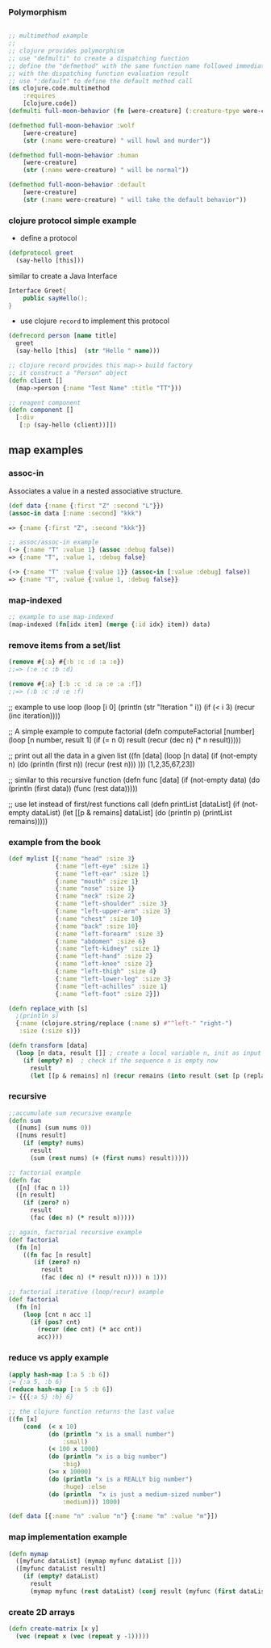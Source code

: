 ### Polymorphism
```clj

;; multimethod example 
;; 
;; clojure provides polymorphism
;; use "defmulti" to create a dispatching function
;; define the "defmethod" with the same function name followed immediately
;; with the dispatching function evaluation result
;; use ":default" to define the default method call
(ns clojure.code.multimethod
    :requires 
    [clojure.code])
(defmulti full-moon-behavior (fn [were-creature] (:creature-tpye were-creature)))

(defmethod full-moon-behavior :wolf
    [were-creature]
    (str (:name were-creature) " will howl and murder"))

(defmethod full-moon-behavior :human
    [were-creature]
    (str (:name were-creature) " will be normal"))

(defmethod full-moon-behavior :default
    [were-creature]
    (str (:name were-creature) " will take the default behavior"))

```

### clojure protocol simple example

- define a protocol
```cljs
(defprotocol greet
  (say-hello [this]))
```
similar to create a Java Interface 
```java
Interface Greet{
    public sayHello();
}
```
- use clojure `record` to implement this protocol
```cljs
(defrecord person [name title]
  greet
  (say-hello [this]  (str "Hello " name)))

;; clojure record provides this map-> build factory
;; it construct a "Person" object
(defn client []
  (map->person {:name "Test Name" :title "TT"}))

;; reagent component
(defn component []
  [:div
   [:p (say-hello (client))]])
```

## map examples
### assoc-in
Associates a value in a nested associative structure.
```clj
(def data {:name {:first "Z" :second "L"}})
(assoc-in data [:name :second] "kkk")

=> {:name {:first "Z", :second "kkk"}}

;; assoc/assoc-in example
(-> {:name "T" :value 1} (assoc :debug false))
=> {:name "T", :value 1, :debug false}

(-> {:name "T" :value {:value 1}} (assoc-in [:value :debug] false))
=> {:name "T", :value {:value 1, :debug false}}
```
### map-indexed
```clj
;; example to use map-indexed
(map-indexed (fn[idx item] (merge {:id idx} item)) data)
```
### remove items from a set/list
```clj
(remove #{:a} #{:b :c :d :a :e})
;;=> (:e :c :b :d)

(remove #{:a} [:b :c :d :a :e :a :f])
;;=> (:b :c :d :e :f)
```

;; example to use loop
(loop [i 0]
  (println (str "Iteration " i))
  (if (< i 3)
    (recur (inc iteration))))

;; A simple example to compute factorial
(defn computeFactorial
  [number]
  (loop [n number, result 1]
    (if (= n 0) 
      result
      (recur (dec n) (* n result)))))

;; print out all the data in a given list
((fn [data]
   (loop [n data]
     (if (not-empty n)
       (do
         (println (first n))
         (recur (rest n)))
       ))) [1,2,35,67,23])

;; similar to this recursive function
(defn func [data]
  (if (not-empty data)
    (do
      (println (first data))
      (func (rest data)))))

;; use let instead of first/rest functions call
(defn printList [dataList]
  (if (not-empty dataList)
      (let [[p & remains] dataList]
        (do
          (println p)
          (printList remains)))))


### example from the book
```clj
(def mylist [{:name "head" :size 3}
             {:name "left-eye" :size 1}
             {:name "left-ear" :size 1}
             {:name "mouth" :size 1}
             {:name "nose" :size 1}
             {:name "neck" :size 2}
             {:name "left-shoulder" :size 3}
             {:name "left-upper-arm" :size 3}
             {:name "chest" :size 10}
             {:name "back" :size 10}
             {:name "left-forearm" :size 3}
             {:name "abdomen" :size 6}
             {:name "left-kidney" :size 1}
             {:name "left-hand" :size 2}
             {:name "left-knee" :size 2}
             {:name "left-thigh" :size 4}
             {:name "left-lower-leg" :size 3}
             {:name "left-achilles" :size 1}
             {:name "left-foot" :size 2}])

(defn replace_with [s]
  ;(println s)
  {:name (clojure.string/replace (:name s) #"^left-" "right-")
   :size (:size s)})

(defn transform [data]
  (loop [n data, result []] ; create a local variable n, init as input data
    (if (empty? n)  ; check if the sequence n is empty now
      result
      (let [[p & remains] n] (recur remains (into result (set [p (replace_with p)])))))))
```


### recursive
```clj
;;accumulate sum recursive example
(defn sum
  ([nums] (sum nums 0))
  ([nums result]
    (if (empty? nums)
      result
      (sum (rest nums) (+ (first nums) result)))))

;; factorial example
(defn fac
  ([n] (fac n 1))
  ([n result]
    (if (zero? n)
      result
      (fac (dec n) (* result n)))))

;; again, factorial recursive example
(def factorial
  (fn [n]
    ((fn fac [n result]
       (if (zero? n)
         result
         (fac (dec n) (* result n)))) n 1)))

;; factorial iterative (loop/recur) example
(def factorial
  (fn [n]
    (loop [cnt n acc 1]
      (if (pos? cnt)
        (recur (dec cnt) (* acc cnt))
        acc))))
```
### reduce vs apply example
```clj
(apply hash-map [:a 5 :b 6])
;= {:a 5, :b 6}
(reduce hash-map [:a 5 :b 6])
;= {{{:a 5} :b} 6}

;; the clojure function returns the last value
((fn [x] 
    (cond  (< x 10)
           (do (println "x is a small number")
               :small)
           (< 100 x 1000)
           (do (println "x is a big number")
               :big)
           (>= x 10000)
           (do (println "x is a REALLY big number")
               :huge) :else
           (do (println  "x is just a medium-sized number")
               :medium))) 1000)

(def data [{:name "n" :value "n"} {:name "m" :value "m"}])

```



### map implementation example
```clj
(defn mymap
  ([myfunc dataList] (mymap myfunc dataList []))
  ([myfunc dataList result]
    (if (empty? dataList)
      result
      (mymap myfunc (rest dataList) (conj result (myfunc (first dataList)))))))
```

### create 2D arrays
```clj
(defn create-matrix [x y]
  (vec (repeat x (vec (repeat y -1)))))
```
